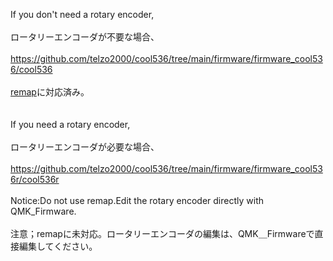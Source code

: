 


If you don't need a rotary encoder,
<br>
<br>
ロータリーエンコーダが不要な場合、
<br>
<br>
https://github.com/telzo2000/cool536/tree/main/firmware/firmware_cool536/cool536<br>
<br>
[remap](https://remap-keys.app)に対応済み。
<br>
<br>
<br>
If you need a rotary encoder,
<br>
<br>
ロータリーエンコーダが必要な場合、
<br>
<br>
https://github.com/telzo2000/cool536/tree/main/firmware/firmware_cool536r/cool536r<br>
<br>
Notice:Do not use remap.Edit the rotary encoder directly with QMK_Firmware.
<br>
<br>
注意；remapに未対応。ロータリーエンコーダの編集は、QMK＿Firmwareで直接編集してください。
